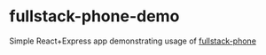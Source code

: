 # fullstack-phone-demo

Simple React+Express app demonstrating usage of [fullstack-phone](https://github.com/dwbruhn/fullstack-phone)
